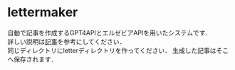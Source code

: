 # lettermaker
自動で記事を作成するGPT4APIとエルゼビアAPIを用いたシステムです．  
詳しい説明は[記事](https://note.com/yasufumi_nakata/n/n55b4edb7b92a)を参考にしてください．  
同じディレクトリにletterディレクトリを作ってください． 生成した記事はそこへ保存されます．
